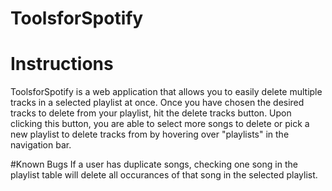 # ToolsforSpotify

# Instructions
ToolsforSpotify is a web application that allows you to easily delete multiple tracks in a selected playlist at once. Once you have chosen the desired tracks to delete from your playlist, hit the delete tracks button. Upon clicking this button, you are able to select more songs to delete or pick a new playlist to delete tracks from by hovering over "playlists" in the navigation bar.

#Known Bugs
If a user has duplicate songs, checking one song in the playlist table will delete all occurances of that song in the selected playlist.
